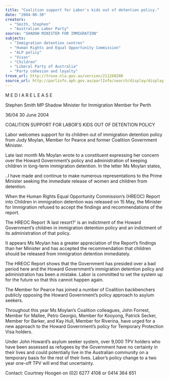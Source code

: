 ```yaml
---
title: "Coalition support for Labor's kids out of detention policy."
date: "2004-06-30"
creators:
  - "Smith, Stephen"
  - "Australian Labor Party"
source: "SHADOW MINISTER FOR IMMIGRATION"
subjects:
  - "Immigration detention centres"
  - "Human Rights and Equal Opportunity Commission"
  - "ALP policy"
  - "Visas"
  - "Children"
  - "Liberal Party of Australia"
  - "Party cohesion and loyalty"
trove_url: http://trove.nla.gov.au/version/211268208
source_url: http://parlinfo.aph.gov.au/parlInfo/search/display/display.w3p;query=Id%3A%22media/pressrel/OKZC6%22
---
```


 M E D I A  R E L E A S E   

 

 Stephen Smith MP  Shadow Minister for Immigration  Member for Perth 

 

 36/04          30  June  2004  

 

 COALITION SUPPORT FOR LABOR’S KIDS OUT OF DETENTION  POLICY   

 Labor welcomes support for its children out of immigration detention policy from Judy Moylan,  Member for Pearce and former Coalition Government Minister.   

 Late last month Ms Moylan wrote to a constituent expressing her concern over the Howard  Government’s policy and administration of keeping children in long-term immigration detention.   In the letter Ms Moylan states,   

 ..I have made and continue to make numerous representations to the Prime Minister  seeking the immediate release of women and children from detention.   

 When the Human Rights Equal Opportunity Commission’s (HREOC) Report into Children in  immigration detention was released on 15 May, the Minister for Immigration refused to accept the  findings and recommendations of the report.     

 The HREOC Report ‘A last resort?’ is an indictment of the Howard Government’s children in  immigration detention policy and an indictment of its administration of that policy.   

 It appears Ms Moylan has a greater appreciation of the Report’s findings than her Minister and has  accepted the recommendation that children should be released from immigration detention  immediately.   

 The HREOC Report shows that the Government has presided over a bad period here and the  Howard Government’s immigration detention policy and administration has been a mistake.   Labor is committed to set the system up for the future so that this cannot happen again. 

 

 The Member for Pearce has joined a number of Coalition backbenchers publicly opposing the  Howard Government’s policy approach to asylum seekers.     

 Throughout this year Ms Moylan’s Coalition colleagues, John Forrest, Member for Mallee, Petro  Georgio, Member for Kooyong, Patrick Secker, Member for Barker, and Kay Hull, Member for  Riverina, have urged for a new approach to the Howard Government’s policy for Temporary  Protection Visa holders.   

 Under John Howard’s asylum seeker system, over 9,000 TPV holders who have been assessed as  refugees by the Government have no certainty in their lives and could potentially live in the  Australian community on a temporary basis for the rest of their lives.  Labor’s policy change to a  two year one-off TPV will end that uncertainty.   

 Contact: Courtney Hoogen on (02) 6277 4108 or 0414 364 651  

